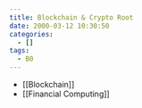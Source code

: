 ```yaml
---
title: Blockchain & Crypto Root
date: 2000-03-12 10:30:50
categories:
  - []
tags:
  - B0
---
```


- [[Blockchain]]
- [[Financial Computing]]